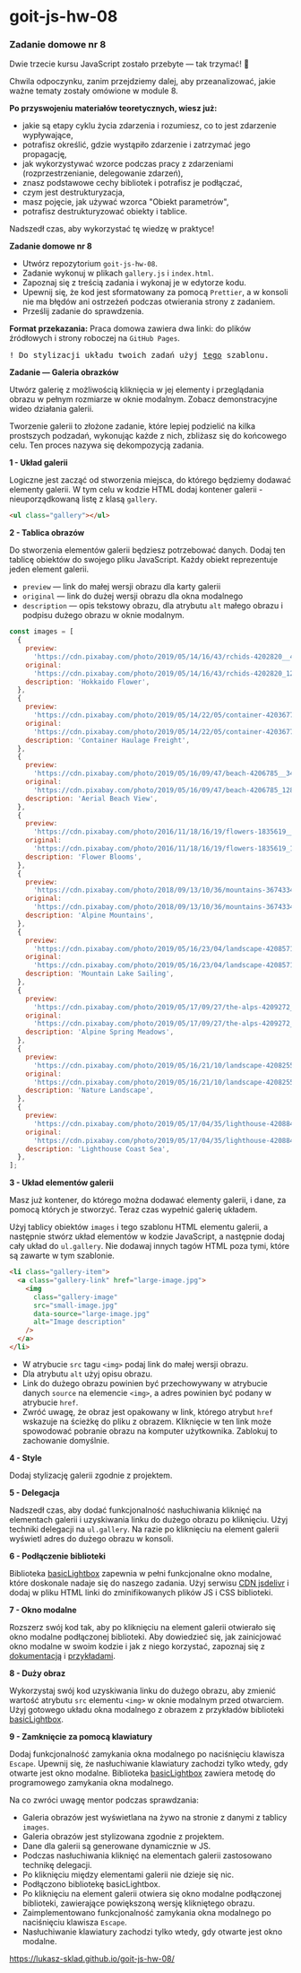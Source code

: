 # goit-js-hw-08
### Zadanie domowe nr 8

Dwie trzecie kursu JavaScript zostało przebyte — tak trzymać! 💪

Chwila odpoczynku, zanim przejdziemy dalej, aby przeanalizować, jakie ważne tematy zostały omówione w module 8.

__Po przyswojeniu materiałów teoretycznych, wiesz już:__

* jakie są etapy cyklu życia zdarzenia i rozumiesz, co to jest zdarzenie wypływające,
* potrafisz określić, gdzie wystąpiło zdarzenie i zatrzymać jego propagację,
* jak wykorzystywać wzorce podczas pracy z zdarzeniami (rozprzestrzenianie, delegowanie zdarzeń),
* znasz podstawowe cechy bibliotek i potrafisz je podłączać,
* czym jest destrukturyzacja,
* masz pojęcie, jak używać wzorca "Obiekt parametrów",
* potrafisz destrukturyzować obiekty i tablice.

Nadszedł czas, aby wykorzystać tę wiedzę w praktyce!

__Zadanie domowe nr 8__

* Utwórz repozytorium `goit-js-hw-08`.
* Zadanie wykonuj w plikach `gallery.js` i `index.html`.
* Zapoznaj się z treścią zadania i wykonaj je w edytorze kodu.
* Upewnij się, że kod jest sformatowany za pomocą `Prettier`, a w konsoli nie ma błędów ani ostrzeżeń podczas otwierania strony z zadaniem.
* Prześlij zadanie do sprawdzenia.

__Format przekazania:__ Praca domowa zawiera dwa linki: do plików źródłowych i strony roboczej na `GitHub Pages`.

<pre>
! Do stylizacji układu twoich zadań użyj <a href="https://www.figma.com/file/m8k9NQV7qZrtYDCvxfD68B/%D0%94%D0%97-JavaScript?type=design&amp;node-id=3-941&amp;mode=design" rel="noopener noreferrer" target="_blank">tego</a> szablonu.
</pre>


__Zadanie — Galeria obrazków__

Utwórz galerię z możliwością kliknięcia w jej elementy i przeglądania obrazu w pełnym rozmiarze w oknie modalnym. Zobacz demonstracyjne wideo działania galerii.

Tworzenie galerii to złożone zadanie, które lepiej podzielić na kilka prostszych podzadań, wykonując każde z nich, zbliżasz się do końcowego celu. Ten proces nazywa się dekompozycją zadania.

__1 - Układ galerii__

Logiczne jest zacząć od stworzenia miejsca, do którego będziemy dodawać elementy galerii. W tym celu w kodzie HTML dodaj kontener galerii - nieuporządkowaną listę z klasą `gallery`.

```html
<ul class="gallery"></ul>
```

__2 - Tablica obrazów__

Do stworzenia elementów galerii będziesz potrzebować danych. Dodaj ten tablicę obiektów do swojego pliku JavaScript. Każdy obiekt reprezentuje jeden element galerii.

* `preview` — link do małej wersji obrazu dla karty galerii
* `original` — link do dużej wersji obrazu dla okna modalnego
* `description` — opis tekstowy obrazu, dla atrybutu `alt` małego obrazu i podpisu dużego obrazu w oknie modalnym.

```javascript
const images = [
  {
    preview:
      'https://cdn.pixabay.com/photo/2019/05/14/16/43/rchids-4202820__480.jpg',
    original:
      'https://cdn.pixabay.com/photo/2019/05/14/16/43/rchids-4202820_1280.jpg',
    description: 'Hokkaido Flower',
  },
  {
    preview:
      'https://cdn.pixabay.com/photo/2019/05/14/22/05/container-4203677__340.jpg',
    original:
      'https://cdn.pixabay.com/photo/2019/05/14/22/05/container-4203677_1280.jpg',
    description: 'Container Haulage Freight',
  },
  {
    preview:
      'https://cdn.pixabay.com/photo/2019/05/16/09/47/beach-4206785__340.jpg',
    original:
      'https://cdn.pixabay.com/photo/2019/05/16/09/47/beach-4206785_1280.jpg',
    description: 'Aerial Beach View',
  },
  {
    preview:
      'https://cdn.pixabay.com/photo/2016/11/18/16/19/flowers-1835619__340.jpg',
    original:
      'https://cdn.pixabay.com/photo/2016/11/18/16/19/flowers-1835619_1280.jpg',
    description: 'Flower Blooms',
  },
  {
    preview:
      'https://cdn.pixabay.com/photo/2018/09/13/10/36/mountains-3674334__340.jpg',
    original:
      'https://cdn.pixabay.com/photo/2018/09/13/10/36/mountains-3674334_1280.jpg',
    description: 'Alpine Mountains',
  },
  {
    preview:
      'https://cdn.pixabay.com/photo/2019/05/16/23/04/landscape-4208571__340.jpg',
    original:
      'https://cdn.pixabay.com/photo/2019/05/16/23/04/landscape-4208571_1280.jpg',
    description: 'Mountain Lake Sailing',
  },
  {
    preview:
      'https://cdn.pixabay.com/photo/2019/05/17/09/27/the-alps-4209272__340.jpg',
    original:
      'https://cdn.pixabay.com/photo/2019/05/17/09/27/the-alps-4209272_1280.jpg',
    description: 'Alpine Spring Meadows',
  },
  {
    preview:
      'https://cdn.pixabay.com/photo/2019/05/16/21/10/landscape-4208255__340.jpg',
    original:
      'https://cdn.pixabay.com/photo/2019/05/16/21/10/landscape-4208255_1280.jpg',
    description: 'Nature Landscape',
  },
  {
    preview:
      'https://cdn.pixabay.com/photo/2019/05/17/04/35/lighthouse-4208843__340.jpg',
    original:
      'https://cdn.pixabay.com/photo/2019/05/17/04/35/lighthouse-4208843_1280.jpg',
    description: 'Lighthouse Coast Sea',
  },
];
```


__3 - Układ elementów galerii__

Masz już kontener, do którego można dodawać elementy galerii, i dane, za pomocą których je stworzyć. Teraz czas wypełnić galerię układem.

Użyj tablicy obiektów `images` i tego szablonu HTML elementu galerii, a następnie stwórz układ elementów w kodzie JavaScript, a następnie dodaj cały układ do `ul.gallery`. Nie dodawaj innych tagów HTML poza tymi, które są zawarte w tym szablonie.

```html
<li class="gallery-item">
  <a class="gallery-link" href="large-image.jpg">
    <img
      class="gallery-image"
      src="small-image.jpg"
      data-source="large-image.jpg"
      alt="Image description"
    />
  </a>
</li>
```

* W atrybucie `src` tagu `<img>` podaj link do małej wersji obrazu.
* Dla atrybutu `alt` użyj opisu obrazu.
* Link do dużego obrazu powinien być przechowywany w atrybucie danych `source` na elemencie `<img>`, a adres powinien być podany w atrybucie `href`.
* Zwróć uwagę, że obraz jest opakowany w link, którego atrybut `href` wskazuje na ścieżkę do pliku z obrazem. Kliknięcie w ten link może spowodować pobranie obrazu na komputer użytkownika. Zablokuj to zachowanie domyślnie.

__4 - Style__

Dodaj stylizację galerii zgodnie z projektem.

__5 - Delegacja__

Nadszedł czas, aby dodać funkcjonalność nasłuchiwania kliknięć na elementach galerii i uzyskiwania linku do dużego obrazu po kliknięciu. Użyj techniki delegacji na `ul.gallery`. Na razie po kliknięciu na element galerii wyświetl adres do dużego obrazu w konsoli.

__6 - Podłączenie biblioteki__

Biblioteka [basicLightbox](https://github.com/electerious/basicLightbox/tree/master) zapewnia w pełni funkcjonalne okno modalne, które doskonale nadaje się do naszego zadania. Użyj serwisu [CDN jsdelivr](https://www.jsdelivr.com/package/npm/basiclightbox?path=dist) i dodaj w pliku HTML linki do zminifikowanych plików JS i CSS biblioteki.

__7 - Okno modalne__

Rozszerz swój kod tak, aby po kliknięciu na element galerii otwierało się okno modalne podłączonej biblioteki. Aby dowiedzieć się, jak zainicjować okno modalne w swoim kodzie i jak z niego korzystać, zapoznaj się z [dokumentacją](https://github.com/electerious/basicLightbox#readme) i [przykładami](https://basiclightbox.electerious.com/).



__8 - Duży obraz__

Wykorzystaj swój kod uzyskiwania linku do dużego obrazu, aby zmienić wartość atrybutu `src` elementu `<img>` w oknie modalnym przed otwarciem. Użyj gotowego układu okna modalnego z obrazem z przykładów biblioteki [basicLightbox](https://basiclightbox.electerious.com/).

__9 - Zamknięcie za pomocą klawiatury__

Dodaj funkcjonalność zamykania okna modalnego po naciśnięciu klawisza `Escape`. Upewnij się, że nasłuchiwanie klawiatury zachodzi tylko wtedy, gdy otwarte jest okno modalne. Biblioteka [basicLightbox](https://basiclightbox.electerious.com/) zawiera metodę do programowego zamykania okna modalnego.

Na co zwróci uwagę mentor podczas sprawdzania:

* Galeria obrazów jest wyświetlana na żywo na stronie z danymi z tablicy `images`.
* Galeria obrazów jest stylizowana zgodnie z projektem.
* Dane dla galerii są generowane dynamicznie w JS.
* Podczas nasłuchiwania kliknięć na elementach galerii zastosowano technikę delegacji.
* Po kliknięciu między elementami galerii nie dzieje się nic.
* Podłączono bibliotekę basicLightbox.
* Po kliknięciu na element galerii otwiera się okno modalne podłączonej biblioteki, zawierające powiększoną wersję klikniętego obrazu.
* Zaimplementowano funkcjonalność zamykania okna modalnego po naciśnięciu klawisza `Escape`.
* Nasłuchiwanie klawiatury zachodzi tylko wtedy, gdy otwarte jest okno modalne.

https://lukasz-sklad.github.io/goit-js-hw-08/